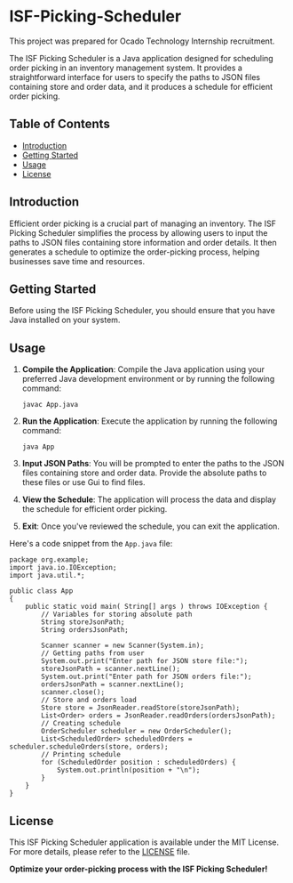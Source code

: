 # ISF-Picking-Scheduler
This project was prepared for Ocado Technology Internship recruitment.

The ISF Picking Scheduler is a Java application designed for scheduling order picking in an inventory management system. It provides a straightforward interface for users to specify the paths to JSON files containing store and order data, and it produces a schedule for efficient order picking.

## Table of Contents

- [Introduction](#introduction)
- [Getting Started](#getting-started)
- [Usage](#usage)
- [License](#license)

## Introduction

Efficient order picking is a crucial part of managing an inventory. The ISF Picking Scheduler simplifies the process by allowing users to input the paths to JSON files containing store information and order details. It then generates a schedule to optimize the order-picking process, helping businesses save time and resources.

## Getting Started

Before using the ISF Picking Scheduler, you should ensure that you have Java installed on your system.

## Usage

1. **Compile the Application**: Compile the Java application using your preferred Java development environment or by running the following command:

   ```
   javac App.java
   ```
2. **Run the Application**: Execute the application by running the following command:

   ```
   java App
   ```

3. **Input JSON Paths**: You will be prompted to enter the paths to the JSON files containing store and order data. Provide the absolute paths to these files or use Gui to find files.

4. **View the Schedule**: The application will process the data and display the schedule for efficient order picking.

5. **Exit**: Once you've reviewed the schedule, you can exit the application.

Here's a code snippet from the `App.java` file:

```
package org.example;
import java.io.IOException;
import java.util.*;

public class App
{
    public static void main( String[] args ) throws IOException {
        // Variables for storing absolute path
        String storeJsonPath;
        String ordersJsonPath;

        Scanner scanner = new Scanner(System.in);
        // Getting paths from user
        System.out.print("Enter path for JSON store file:");
        storeJsonPath = scanner.nextLine();
        System.out.print("Enter path for JSON orders file:");
        ordersJsonPath = scanner.nextLine();
        scanner.close();
        // Store and orders load
        Store store = JsonReader.readStore(storeJsonPath);
        List<Order> orders = JsonReader.readOrders(ordersJsonPath);
        // Creating schedule
        OrderScheduler scheduler = new OrderScheduler();
        List<ScheduledOrder> scheduledOrders = scheduler.scheduleOrders(store, orders);
        // Printing schedule
        for (ScheduledOrder position : scheduledOrders) {
            System.out.println(position + "\n");
        }
    }
}
```
## License

This ISF Picking Scheduler application is available under the MIT License. For more details, please refer to the [LICENSE](LICENSE) file.

**Optimize your order-picking process with the ISF Picking Scheduler!**

